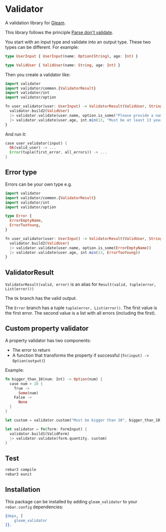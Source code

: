 # Validator

A validation library for [Gleam](https://gleam.run/).

This library follows the principle [Parse don't validate](https://lexi-lambda.github.io/blog/2019/11/05/parse-don-t-validate/).

You start with an input type and validate into an output type. These two types can be different. For example:

```haskell
type UserInput { UserInput(name: Option(String), age: Int) }

type ValidUser { ValidUser(name: String, age: Int) }
```

Then you create a validator like:

```haskell
import validator
import validator/common.{ValidatorResult}
import validator/int
import validator/option

fn user_validator(user: UserInput) -> ValidatorResult(ValidUser, String) {
  validator.build2(ValidUser)
  |> validator.validate(user.name, option.is_some("Please provide a name"))
  |> validator.validate(user.age, int.min(13, "Must be at least 13 years old"))
}
```

And run it:

```rust
case user_validator(input) {
  Ok(valid_user) -> ...
  Error(tuple(first_error, all_errors)) -> ...
}
```

## Error type

Errors can be your own type e.g.

```haskell
import validator
import validator/common.{ValidatorResult}
import validator/int
import validator/option

type Error {
  ErrorEmptyName,
  ErrorTooYoung,
}

fn user_validator(user: UserInput) -> ValidatorResult(ValidUser, String) {
  validator.build2(ValidUser)
  |> validator.validate(user.name, option.is_some(ErrorEmptyName))
  |> validator.validate(user.age, int.min(13, ErrorTooYoung))
}
```

## ValidatorResult

`ValidatorResult(valid, error)` is an alias for `Result(valid, tuple(error, List(error)))`

The `Ok` branch has the valid output.

The `Error` branch has a tuple `tuple(error, List(error))`.
The first value is the first error. The second value is a list with all errors (including the first).

## Custom property validator

A property validator has two components:

- The error to return
- A function that transforms the property if successful (`fn(input) -> Option(output)`)

Example:

```rust
fn bigger_than_10(num: Int) -> Option(num) {
  case num > 10 {
    True ->
      Some(num)
    False ->
      None
  }
}

let custom = validator.custom("Must be bigger than 10", bigger_than_10)

let validator = fn(form: FormInput) {
  validator.build1(ValidForm)
  |> validator.validate(form.quantity, custom)
}
```

## Test

```sh
rebar3 compile
rebar3 eunit
```

## Installation

This package can be installed by adding `gleam_validator` to your `rebar.config` dependencies:

```erlang
{deps, [
    gleam_validator
]}.
```
